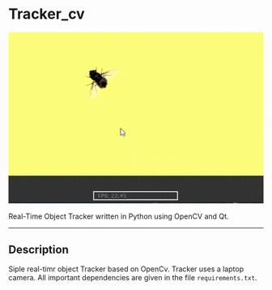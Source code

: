 # Tracker_cv

![Alt Text](docs/my.gif)

Real-Time Object Tracker written in Python using OpenCV and Qt.

---

## Description

Siple real-timr object Tracker based on OpenCv. Tracker uses a laptop camera. All important dependencies are given in the file `requirements.txt`.

